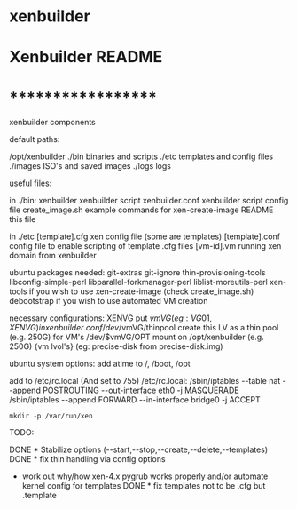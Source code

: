 xenbuilder
==========
# Xenbuilder README
# *****************

xenbuilder components

default paths:

/opt/xenbuilder
	./bin		binaries and scripts
	./etc		templates and config files
	./images	ISO's and saved images
	./logs		logs

useful files:

in ./bin:
	xenbuilder		xenbuilder script
	xenbuilder.conf		xenbuilder script config file
	create_image.sh		example commands for xen-create-image
	README			this file

in ./etc
	[template].cfg		xen config file (some are templates)
	[template].conf		config file to enable scripting of template .cfg files
        [vm-id].vm		running xen domain from xenbuilder

ubuntu packages needed:
	git-extras		git-ignore
	thin-provisioning-tools
	libconfig-simple-perl
	libparallel-forkmanager-perl
	liblist-moreutils-perl
	xen-tools		if you wish to use xen-create-image (check create_image.sh)
	debootstrap		if you wish to use automated VM creation

necessary configurations:
	XENVG			put $vmVG (eg: VG01, XENVG) in xenbuilder.conf
	/dev/$vmVG/thinpool	create this LV as a thin pool (e.g. 250G) for VM's
	/dev/$vmVG/OPT		mount on /opt/xenbuilder (e.g. 250G)
	{vm lvol's}		(eg: precise-disk from precise-disk.img)

ubuntu system options:
	add atime to /, /boot, /opt

add to /etc/rc.local (And set to 755)
/etc/rc.local:
	/sbin/iptables --table nat --append POSTROUTING --out-interface eth0 -j MASQUERADE
	/sbin/iptables --append FORWARD --in-interface bridge0 -j ACCEPT

	mkdir -p /var/run/xen




TODO:

DONE * Stabilize options (--start,--stop,--create,--delete,--templates)
DONE * fix thin handling via config options
* work out why/how xen-4.x pygrub works properly and/or automate kernel config for templates
DONE * fix templates not to be .cfg but .template
